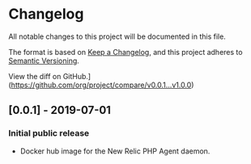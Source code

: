 # Changelog

All notable changes to this project will be documented in this file.

The format is based on [Keep a Changelog](https://keepachangelog.com/en/1.0.0/),
and this project adheres to [Semantic Versioning](https://semver.org/spec/v2.0.0.html).

View the diff on GitHub.](https://github.com/org/project/compare/v0.0.1...v1.0.0)

## [0.0.1] - 2019-07-01
### Initial public release
- Docker hub image for the New Relic PHP Agent daemon.
